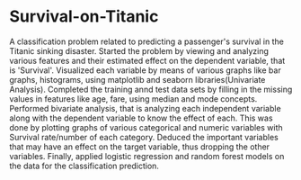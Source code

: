 # Survival-on-Titanic
A classification problem related to predicting a passenger's survival in the Titanic sinking disaster.
Started the problem by viewing and analyzing various features and their estimated effect on the dependent variable, that is 'Survival'.
Visualized each variable by means of various graphs like bar graphs, histograms, using matplotlib and seaborn libraries(Univariate Analysis).
Completed the training annd test data sets by filling in the missing values in features like age, fare, using median and mode concepts.
Performed bivariate analysis, that is analyzing each independent variable along with the dependent variable to know the effect of each.
This was done by plotting graphs of various categorical and numeric variables with Survival rate/number of each category.
Deduced the important variables that may have an effect on the target variable, thus dropping the other variables.
Finally, applied logistic regression and random forest models on the data for the classification prediction.

